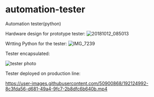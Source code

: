 # automation-tester
Automation tester(python)


Hardware design for prototype tester:
![20181012_085013](https://user-images.githubusercontent.com/50900868/192124906-7a067589-6c93-4eef-b972-e4097cc6a403.jpg)


Wrtting Python for the tester:
![IMG_7239](https://user-images.githubusercontent.com/50900868/192124941-23c079a4-135a-44c2-b30f-fce021c592b6.JPG)

Tester encapsulated: 

![tester photo](https://user-images.githubusercontent.com/50900868/192124995-4ac18bab-946c-4e80-8f24-abea7865689c.jpeg)


Tester deployed on production line:

https://user-images.githubusercontent.com/50900868/192124992-8c3fda56-d681-49a4-9fc7-2b8dfc6b640b.mp4

